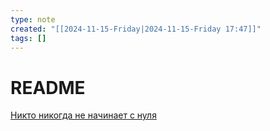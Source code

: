 ```yaml
---
type: note
created: "[[2024-11-15-Friday|2024-11-15-Friday 17:47]]"
tags: []
---
```

#  README

[Никто никогда не начинает с нуля](Гаражик/Никто%20никогда%20не%20начинает%20с%20нуля.md)
